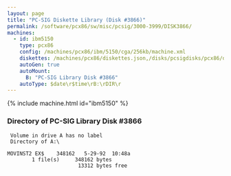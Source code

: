 ```yaml
---
layout: page
title: "PC-SIG Diskette Library (Disk #3866)"
permalink: /software/pcx86/sw/misc/pcsig/3000-3999/DISK3866/
machines:
  - id: ibm5150
    type: pcx86
    config: /machines/pcx86/ibm/5150/cga/256kb/machine.xml
    diskettes: /machines/pcx86/diskettes.json,/disks/pcsigdisks/pcx86/diskettes.json
    autoGen: true
    autoMount:
      B: "PC-SIG Library Disk #3866"
    autoType: $date\r$time\rB:\rDIR\r
---
```


{% include machine.html id="ibm5150" %}

### Directory of PC-SIG Library Disk #3866

     Volume in drive A has no label
     Directory of A:\

    MOVINST2 EX$    348162   5-29-92  10:48a
            1 file(s)     348162 bytes
                           13312 bytes free
